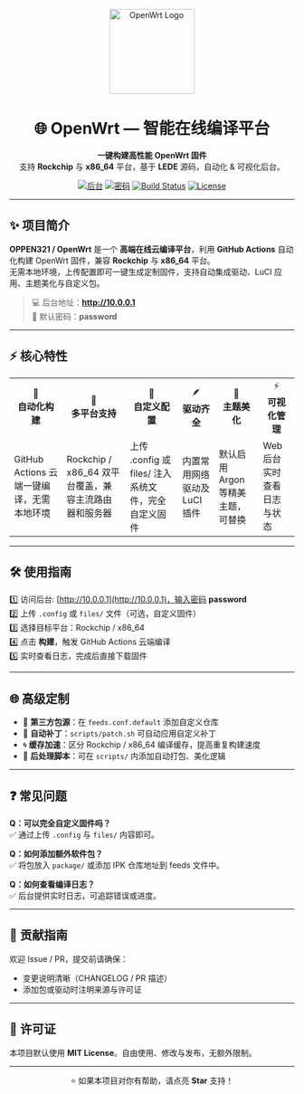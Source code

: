 <p align="center">
  <img src="https://upload.wikimedia.org/wikipedia/commons/f/f6/OpenWrt_Logo.svg" width="150" alt="OpenWrt Logo">
</p>

<h1 align="center">🌐  OpenWrt — 智能在线编译平台</h1>

<p align="center">
  <strong>一键构建高性能 OpenWrt 固件</strong><br>
  支持 <b>Rockchip</b> 与 <b>x86_64</b> 平台，基于 <b>LEDE</b> 源码，自动化 & 可视化后台。
</p>

<p align="center">
  <a href="http://10.0.0.1"><img src="https://img.shields.io/badge/后台-10.0.0.1-blue.svg" alt="后台"></a>
  <a href="#"><img src="https://img.shields.io/badge/密码-password-red.svg" alt="密码"></a>
  <a href="https://github.com/OPPEN321/OpenWrt/actions/workflows/build.yml"><img src="https://github.com/oppen321/OpenWrt/workflows/Build/badge.svg" alt="Build Status"></a>
  <a href="#"><img src="https://img.shields.io/badge/License-MIT-green.svg" alt="License"></a>
</p>

---

## ✨ 项目简介

**OPPEN321 / OpenWrt** 是一个 **高端在线云编译平台**，利用 **GitHub Actions** 自动化构建 OpenWrt 固件，兼容 **Rockchip** 与 **x86_64** 平台。  
无需本地环境，上传配置即可一键生成定制固件，支持自动集成驱动、LuCI 应用、主题美化与自定义包。

> 💻 后台地址：<b>http://10.0.0.1</b>  
> 🔑 默认密码：<b>password</b>

---

## ⚡ 核心特性

<table>
<tr>
<td align="center">🚀<br><b>自动化构建</b></td>
<td align="center">🧩<br><b>多平台支持</b></td>
<td align="center">🧱<br><b>自定义配置</b></td>
<td align="center">🪶<br><b>驱动齐全</b></td>
<td align="center">💎<br><b>主题美化</b></td>
<td align="center">⚡<br><b>可视化管理</b></td>
</tr>
<tr>
<td>GitHub Actions 云端一键编译，无需本地环境</td>
<td>Rockchip / x86_64 双平台覆盖，兼容主流路由器和服务器</td>
<td>上传 .config 或 files/ 注入系统文件，完全自定义固件</td>
<td>内置常用网络驱动及 LuCI 插件</td>
<td>默认启用 Argon 等精美主题，可替换</td>
<td>Web 后台实时查看日志与状态</td>
</tr>
</table>

---

## 🛠 使用指南

1️⃣ 访问后台: [http://10.0.0.1](http://10.0.0.1)，输入密码 <b>password</b>  
2️⃣ 上传 `.config` 或 `files/` 文件（可选，自定义固件）  
3️⃣ 选择目标平台：Rockchip / x86_64  
4️⃣ 点击 **构建**，触发 GitHub Actions 云端编译  
5️⃣ 实时查看日志，完成后直接下载固件  

---

## 🌐 高级定制

- 🧰 **第三方包源**：在 `feeds.conf.default` 添加自定义仓库  
- 🧩 **自动补丁**：`scripts/patch.sh` 可自动应用自定义补丁  
- 🌀 **缓存加速**：区分 Rockchip / x86_64 编译缓存，提高重复构建速度  
- 🧬 **后处理脚本**：可在 `scripts/` 内添加自动打包、美化逻辑  

---

## ❓ 常见问题

**Q：可以完全自定义固件吗？**  
✅ 通过上传 `.config` 与 `files/` 内容即可。  

**Q：如何添加额外软件包？**  
✅ 将包放入 `package/` 或添加 IPK 仓库地址到 feeds 文件中。  

**Q：如何查看编译日志？**  
✅ 后台提供实时日志，可追踪错误或进度。  

---

## 🤝 贡献指南

欢迎 Issue / PR，提交前请确保：  
- 变更说明清晰（CHANGELOG / PR 描述）  
- 添加包或驱动时注明来源与许可证  

---

## 📜 许可证

本项目默认使用 **MIT License**。自由使用、修改与发布，无额外限制。  

---

<p align="center">
⭐ 如果本项目对你有帮助，请点亮 <b>Star</b> 支持！
</p>

